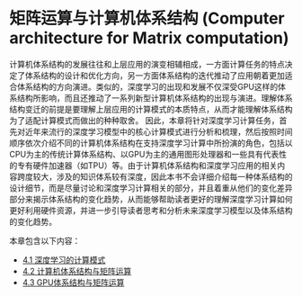 <!--Copyright © Microsoft Corporation. All rights reserved.
  适用于[License](https://github.com/microsoft/AI-System/blob/main/LICENSE)版权许可-->


# 矩阵运算与计算机体系结构 (Computer architecture for Matrix computation)

 
计算机体系结构的发展往往和上层应用的演变相辅相成，一方面计算任务的特点决定了体系结构的设计和优化方向，另一方面体系结构的迭代推动了应用朝着更加适合体系结构的方向演进。类似的，深度学习的出现和发展不仅深受GPU这样的体系结构所影响，而且还推动了一系列新型计算机体系结构的出现与演进。理解体系结构变迁的前提是要理解上层应用的计算模式的本质特点，从而才能理解体系结构为了适配计算模式而做出的种种取舍。
因此，本章将针对深度学习计算任务，首先对近年来流行的深度学习模型中的核心计算模式进行分析和梳理，然后按照时间顺序依次介绍不同的计算机体系结构在支持深度学习计算中所扮演的角色，包括以CPU为主的传统计算体系结构、以GPU为主的通用图形处理器和一些具有代表性的专有硬件加速器（如TPU）等。由于计算机体系结构和深度学习应用的相关内容跨度较大，涉及的知识体系较有深度，因此本书不会详细介绍每一种体系结构的设计细节，而是尽量讨论和深度学习计算相关的部分，并且着重从他们的变化差异部分来揭示体系结构的变化趋势，从而能够帮助读者更好的理解深度学习计算如何更好利用硬件资源，并进一步引导读者思考和分析未来深度学习模型以及体系结构的变化趋势。



本章包含以下内容：

- [4.1 深度学习的计算模式](4.1-深度学习的计算模式.md)
- [4.2 计算机体系结构与矩阵运算](4.2-计算机体系结构与矩阵运算.md)
- [4.3 GPU体系结构与矩阵运算](4.3-GPU体系结构与矩阵运算.md)
